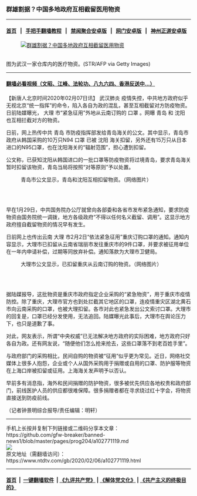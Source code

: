 ### 群雄割据？中国多地政府互相截留医用物资
------------------------

#### [首页](https://github.com/gfw-breaker/banned-news1/blob/master/README.md) &nbsp;&nbsp;|&nbsp;&nbsp; [手把手翻墙教程](https://github.com/gfw-breaker/guides/wiki) &nbsp;&nbsp;|&nbsp;&nbsp; [禁闻聚合安卓版](https://github.com/gfw-breaker/bn-android) &nbsp;&nbsp;|&nbsp;&nbsp; [网门安卓版](https://github.com/oGate2/oGate) &nbsp;&nbsp;|&nbsp;&nbsp; [神州正道安卓版](https://github.com/SzzdOgate/update) 



<div><div class="featured_image">
 <a href="https://i.ntdtv.com/assets/uploads/2020/02/GettyImages-1198675374.jpg" target="_blank">
  <figure>
   <img alt="群雄割据？中国多地政府互相截留医用物资" src="https://i.ntdtv.com/assets/uploads/2020/02/GettyImages-1198675374-800x450.jpg"/>
  </figure><br/>
 </a>
 <span class="caption">
  图为武汉一家仓库内的医疗物资。(STR/AFP via Getty Images)
 </span>
</div>
</div><hr/>

#### [翻墙必看视频（文昭、江峰、法轮功、八九六四、香港反送中...）](https://github.com/gfw-breaker/banned-news1/blob/master/pages/link3.md)

<div><div class="post_content" itemprop="articleBody">
 <p>
  【新唐人北京时间2020年02月07日讯】
  <ok href="https://www.ntdtv.com/gb/武汉肺炎.htm">
   武汉肺炎
  </ok>
  疫情失控，中共地方政府似乎无视北京“统一指挥”的命令，陷入各自为政的混乱，甚至互相截留对方防疫物资。日前陆媒曝光，
  <ok href="https://www.ntdtv.com/gb/大理.htm">
   大理
  </ok>
  市“紧急征用”外地从云南订购的
  <ok href="https://www.ntdtv.com/gb/口罩.htm">
   口罩
  </ok>
  。网曝
  <ok href="https://www.ntdtv.com/gb/青岛.htm">
   青岛
  </ok>
  和
  <ok href="https://www.ntdtv.com/gb/沈阳.htm">
   沈阳
  </ok>
  也互相拦截对方的物资。
 </p>
 <p>
  日前，网上热传中共
  <ok href="https://www.ntdtv.com/gb/青岛.htm">
   青岛
  </ok>
  市防疫指挥部发给青岛海关的公文。其中显示，青岛市政府从韩国采购的10万只N94
  <ok href="https://www.ntdtv.com/gb/口罩.htm">
   口罩
  </ok>
  已被
  <ok href="https://www.ntdtv.com/gb/沈阳.htm">
   沈阳
  </ok>
  海关扣留，另外还有15万只从日本进口的N95口罩，也在沈阳海关的“辐射范围”，担心遭到扣留。
 </p>
 <p>
  公文称，已获知沈阳从韩国进口的一批口罩等防疫物资将过境青岛，要求青岛海关暂时扣留该物资，青岛当局将按照“对等原则”予以处置。
 </p>
 <figure class="wp-caption aligncenter" id="attachment_102771128" style="width: 600px">
  <img alt="" class="size-medium wp-image-102771128" src="https://i.ntdtv.com/assets/uploads/2020/02/EQFKPaOUEAAHiS6-600x878.jpg">
   <br/><figcaption class="wp-caption-text">
    青岛市公文显示，青岛和沈阳互相扣留物资。（网络图片）
   </figcaption><br/>
  </img>
 </figure><br/>
 <p>
  早在1月29日，中共国务院办公厅就曾向各部委和各省市发布紧急通知，要求防疫物资由国务院统一调拨，地方各级政府“不得以任何名义截留、调用”。这显示地方政府擅自截留物资的情况早有发生。
 </p>
 <p>
  日前网上也传出云南
  <ok href="https://www.ntdtv.com/gb/大理.htm">
   大理
  </ok>
  市2月2日“依法紧急征用”重庆订购口罩的通知。通知内容显示，大理市已扣留从云南省瑞丽市发往重庆市的9件口罩，并要求被征用单位在一年内申请补偿，过期等同放弃补偿。通知落款为大理市卫健局。
 </p>
 <figure class="wp-caption aligncenter" id="attachment_102771127" style="width: 600px">
  <img alt="" class="size-medium wp-image-102771127" src="https://i.ntdtv.com/assets/uploads/2020/02/1580921811969-600x800.jpg">
   <br/><figcaption class="wp-caption-text">
    大理市公文显示，已扣留重庆从云南订购的物资。（网络图片）
   </figcaption><br/>
  </img>
 </figure><br/>
 <p>
  据陆媒报导，这批物资是重庆市政府指定企业采购的“紧急物资”，用于重庆市疫情防控。除了重庆，大理市官方也到处拦截其它地区的口罩，连疫情重灾区湖北黄石市向云南采购的口罩，也被大理扣留。各市对此也紧急发出公文索讨口罩。大理市的回复是，口罩已经分发使用，无法追回。陆媒曝光此事后，大理市在舆论压力下，也只是道歉了事。
 </p>
 <p>
  对此，网友表示，所谓“中央权威”已无法解决地方政府的实际困难，地方政府只好各自为政。还有网友说，“随便他们怎么抢来抢去，这些口罩落不到老百姓手里”。
 </p>
 <p>
  与政府部门的采购相比，民间自购的物资被“征用”似乎更为常见。近日，网络社交媒体上很多人抱怨，企业或个人从国外采购用于捐赠或自用的口罩、防护服等物资在上海口岸被扣留或征用。上海海关发声明予以否认。
 </p>
 <p>
  早前多有消息指，海外和民间捐赠的防护物资，很多被优先供应各地权贵和政府部门，前线医护人员的供应都很难保障。很多捐赠者都在寻求绕过红十字会，将物资直接送到防疫前线。
 </p>
 <p>
  （记者钟景明综合报导/责任编辑：明轩）
 </p>
 <div class="single_ad">
 </div>
</div>
</div>
<hr/>
手机上长按并复制下列链接或二维码分享本文章：<br/>
https://github.com/gfw-breaker/banned-news1/blob/master/pages/prog204/a102771119.md <br/>
<a href='https://github.com/gfw-breaker/banned-news1/blob/master/pages/prog204/a102771119.md'><img src='https://github.com/gfw-breaker/banned-news1/blob/master/pages/prog204/a102771119.md.png'/></a> <br/>
原文地址（需翻墙访问）：https://www.ntdtv.com/gb/2020/02/06/a102771119.html


------------------------
#### [首页](https://github.com/gfw-breaker/banned-news1/blob/master/README.md) &nbsp;|&nbsp; [一键翻墙软件](https://github.com/gfw-breaker/nogfw/blob/master/README.md) &nbsp;| [《九评共产党》](https://github.com/gfw-breaker/9ping.md/blob/master/README.md#九评之一评共产党是什么) | [《解体党文化》](https://github.com/gfw-breaker/jtdwh.md/blob/master/README.md) | [《共产主义的终极目的》](https://github.com/gfw-breaker/gczydzjmd.md/blob/master/README.md)


<img src='http://gfw-breaker.win/banned-news/pages/prog204/a102771119.md' width='0px' height='0px'/>